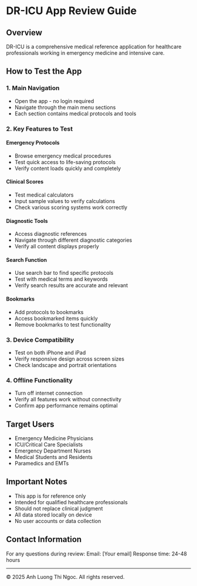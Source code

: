# DR-ICU App Review Guide

## Overview
DR-ICU is a comprehensive medical reference application for healthcare professionals working in emergency medicine and intensive care.

## How to Test the App

### 1. Main Navigation
- Open the app - no login required
- Navigate through the main menu sections
- Each section contains medical protocols and tools

### 2. Key Features to Test

#### Emergency Protocols
- Browse emergency medical procedures
- Test quick access to life-saving protocols
- Verify content loads quickly and completely

#### Clinical Scores
- Test medical calculators
- Input sample values to verify calculations
- Check various scoring systems work correctly

#### Diagnostic Tools
- Access diagnostic references
- Navigate through different diagnostic categories
- Verify all content displays properly

#### Search Function
- Use search bar to find specific protocols
- Test with medical terms and keywords
- Verify search results are accurate and relevant

#### Bookmarks
- Add protocols to bookmarks
- Access bookmarked items quickly
- Remove bookmarks to test functionality

### 3. Device Compatibility
- Test on both iPhone and iPad
- Verify responsive design across screen sizes
- Check landscape and portrait orientations

### 4. Offline Functionality
- Turn off internet connection
- Verify all features work without connectivity
- Confirm app performance remains optimal

## Target Users
- Emergency Medicine Physicians
- ICU/Critical Care Specialists
- Emergency Department Nurses
- Medical Students and Residents
- Paramedics and EMTs

## Important Notes
- This app is for reference only
- Intended for qualified healthcare professionals
- Should not replace clinical judgment
- All data stored locally on device
- No user accounts or data collection

## Contact Information
For any questions during review:
Email: [Your email]
Response time: 24-48 hours

---
© 2025 Anh Luong Thi Ngoc. All rights reserved.
